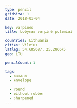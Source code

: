 ```yaml
---
type: pencil
gridSize: 1
date: 2018-01-04

key: varpines
title: Lobynas varpiné požemiai

countries: Lithuania
cities: Vilnius
latlng: 54.685687, 25.286675
geo: LTU

pencilCount: 1

tags:
  - museum
  - envelope

  - round
  - without rubber
  - sharpened
---
```


